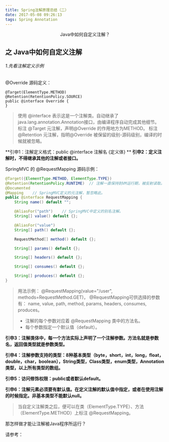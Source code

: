 ```yaml
---
title: Spring注解原理总结（二）
date: 2017-05-08 09:26:13
tags: Spring Annotation
---
```




<div align="center">

Java中如何自定义注解？

</div>

<!-- more-->

## 之 Java中如何自定义注解

###### 1.先看注解定义示例

@Override 源码定义：

```
@Target(ElementType.METHOD)
@Retention(RetentionPolicy.SOURCE)
public @interface Override {
}
```

> 使用 @interface 表示这是一个注解类。自动继承了java.lang.annotation.Annotation接口，由编译程序自动完成其他细节。
> 标注 @Target 元注解，声明@Override 的作用地方为METHOD。
> 标注 @Retention 元注解，指明@Override 被保留的级别-源码级别，编译的时候就被忽略。



**引申1：注解定义格式：public @interface 注解名 {定义体} **
**引申2：定义注解时，不得继承其他的注解或者接口。**



SpringMVC 的 @RequestMapping 源码示例：

```java
@Target({ElementType.METHOD, ElementType.TYPE})
@Retention(RetentionPolicy.RUNTIME)  // 注解一直保持到VM运行期，被反射读取。
@Documented
@Mapping    // SpringMVC定义的元注解，暂忽略此。
public @interface RequestMapping {
    String name() default "";

    @AliasFor("path")    // SpringMVC中定义的别名注解。
    String[] value() default {};

    @AliasFor("value")
    String[] path() default {};

    RequestMethod[] method() default {};

    String[] params() default {};

    String[] headers() default {};

    String[] consumes() default {};

    String[] produces() default {};
}
```



> 用法示例：
> @RequestMapping(value="/user", methods=RequestMethod.GET)，
> @RequestMapping可供选择的参数有：
> name, value, path, method, params, headers, consumes, produces。
>
> - 注解的每个参数对应着 @RequestMapping 类中的方法名。
> - 每个参数指定一个默认值（default）。



**引申3：注解类体中，每一个方法实际上声明了一个注解参数。方法名就是参数名，返回值类型就是参数类型。**

**引申4：注解参数支持的类型：8种基本类型（byte，short，int，long，float，double，char，boolean），String类型，Class类型，enum类型，Annotation类型，以上所有类型的数组。**

**引申5：访问修饰权限：public或者默认default。**

**引申6：注解元素必须要有默认值。在定义注解的默认值中指定，或者在使用注解的时候指定。非基本类型不能默认null。**

> 当自定义注解类之后，便可以在类（ElementType.TYPE）、方法（ElementType.METHOD）上标注 @RequestMapping。





那怎样做才能让注解被Java程序所运行？

请参考：